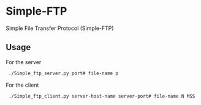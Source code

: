 # Simple-FTP

Simple File Transfer Protocol (Simple-FTP)

## Usage

For the server

```bash
 ./Simple_ftp_server.py port# file-name p
```

For the client

```bash
 ./Simple_ftp_client.py server-host-name server-port# file-name N MSS
```
